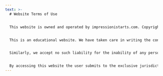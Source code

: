 ```yaml
---
text: >-
  # Website Terms of Use


  This website is owned and operated by impressionistarts.com. Copyright in all material contained on it belongs to impressionistarts.com. Feel free to link to the site and quote from its content, provided that you attribute your sources correctly.


  This is an educational website. We have taken care in writing the content that it contains. But we accept no liability whatsoever for any loss, damage or any other prejudice howsoever caused by the use of this website (including, without limitation, by the inaccuracy of any information contained on this website).


  Similarly, we accept no such liability for the inability of any person to access this website or the content contained hereon.


  By accessing this website the user submits to the exclusive jurisdiction of the English courts and to the application of the laws of England and Wales (to the exclusion of all other jurisdictions and systems of law).
---
```


